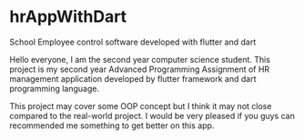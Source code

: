 # hrAppWithDart
School Employee control software developed with flutter and dart




Hello everyone,
     I am the second year computer science student. This project is my second year Advanced Programming Assignment of HR management application developed by flutter framework and dart programming language.



This project may cover some OOP concept but I think it may not close compared to the real-world project. I would be very pleased if you guys can recommended me something to get better on this app.
